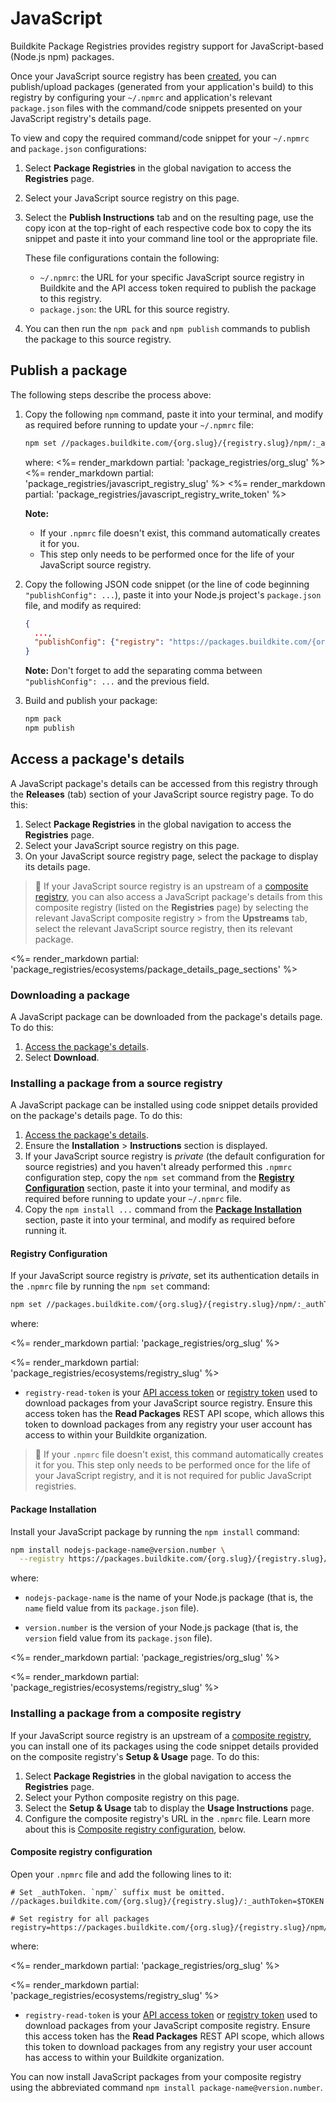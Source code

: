 # JavaScript

Buildkite Package Registries provides registry support for JavaScript-based (Node.js npm) packages.

Once your JavaScript source registry has been [created](/docs/package-registries/manage-registries#create-a-source-registry), you can publish/upload packages (generated from your application's build) to this registry by configuring your `~/.npmrc` and application's relevant `package.json` files with the command/code snippets presented on your JavaScript registry's details page.

To view and copy the required command/code snippet for your `~/.npmrc` and `package.json` configurations:

1. Select **Package Registries** in the global navigation to access the **Registries** page.
1. Select your JavaScript source registry on this page.
1. Select the **Publish Instructions** tab and on the resulting page, use the copy icon at the top-right of each respective code box to copy the its snippet and paste it into your command line tool or the appropriate file.

    These file configurations contain the following:
    * `~/.npmrc`: the URL for your specific JavaScript source registry in Buildkite and the API access token required to publish the package to this registry.
    * `package.json`: the URL for this source registry.

1. You can then run the `npm pack` and `npm publish` commands to publish the package to this source registry.

## Publish a package

The following steps describe the process above:

1. Copy the following `npm` command, paste it into your terminal, and modify as required before running to update your `~/.npmrc` file:

    ```bash
    npm set //packages.buildkite.com/{org.slug}/{registry.slug}/npm/:_authToken registry-write-token
    ```

    where:
    <%= render_markdown partial: 'package_registries/org_slug' %>
    <%= render_markdown partial: 'package_registries/javascript_registry_slug' %>
    <%= render_markdown partial: 'package_registries/javascript_registry_write_token' %>

    **Note:**
    * If your `.npmrc` file doesn't exist, this command automatically creates it for you.
    * This step only needs to be performed once for the life of your JavaScript source registry.

1. Copy the following JSON code snippet (or the line of code beginning `"publishConfig": ...`), paste it into your Node.js project's `package.json` file, and modify as required:

    ```json
    {
      ...,
      "publishConfig": {"registry": "https://packages.buildkite.com/{org.slug}/{registry.slug}/npm/"}
    }
    ```

    **Note:** Don't forget to add the separating comma between `"publishConfig": ...` and the previous field.

1. Build and publish your package:

    ```bash
    npm pack
    npm publish
    ```

## Access a package's details

A JavaScript package's details can be accessed from this registry through the **Releases** (tab) section of your JavaScript source registry page. To do this:

1. Select **Package Registries** in the global navigation to access the **Registries** page.
1. Select your JavaScript source registry on this page.
1. On your JavaScript source registry page, select the package to display its details page.

> 📘
> If your JavaScript source registry is an upstream of a [composite registry](/docs/package-registries/manage-registries#composite-registries), you can also access a JavaScript package's details from this composite registry (listed on the **Registries** page) by selecting the relevant JavaScript composite registry > from the **Upstreams** tab, select the relevant JavaScript source registry, then its relevant package.

<%= render_markdown partial: 'package_registries/ecosystems/package_details_page_sections' %>

### Downloading a package

A JavaScript package can be downloaded from the package's details page. To do this:

1. [Access the package's details](#access-a-packages-details).
1. Select **Download**.

<h3 id="access-a-packages-details-installing-a-package"></h3>

### Installing a package from a source registry

A JavaScript package can be installed using code snippet details provided on the package's details page. To do this:

1. [Access the package's details](#access-a-packages-details).
1. Ensure the **Installation** > **Instructions** section is displayed.
1. If your JavaScript source registry is _private_  (the default configuration for source registries) and you haven't already performed this `.npmrc` configuration step, copy the `npm set` command from the [**Registry Configuration**](#registry-configuration) section, paste it into your terminal, and modify as required before running to update your `~/.npmrc` file.
1. Copy the `npm install ...` command from the [**Package Installation**](#package-installation) section, paste it into your terminal, and modify as required before running it.

<h4 id="registry-configuration">Registry Configuration</h4>

If your JavaScript source registry is _private_, set its authentication details in the `.npmrc` file by running the `npm set` command:

```bash
npm set //packages.buildkite.com/{org.slug}/{registry.slug}/npm/:_authToken registry-read-token
```

where:

<%= render_markdown partial: 'package_registries/org_slug' %>

<%= render_markdown partial: 'package_registries/ecosystems/registry_slug' %>

- `registry-read-token` is your [API access token](https://buildkite.com/user/api-access-tokens) or [registry token](/docs/package-registries/manage-registries#configure-registry-tokens) used to download packages from your JavaScript source registry. Ensure this access token has the **Read Packages** REST API scope, which allows this token to download packages from any registry your user account has access to within your Buildkite organization.

> 📘
> If your `.npmrc` file doesn't exist, this command automatically creates it for you.
> This step only needs to be performed once for the life of your JavaScript registry, and it is not required for public JavaScript registries.

<h4 id="package-installation">Package Installation</h4>

Install your JavaScript package by running the `npm install` command:

```bash
npm install nodejs-package-name@version.number \
  --registry https://packages.buildkite.com/{org.slug}/{registry.slug}/npm/
```

where:

- `nodejs-package-name` is the name of your Node.js package (that is, the `name` field value from its `package.json` file).

- `version.number` is the version of your Node.js package (that is, the `version` field value from its `package.json` file).

<%= render_markdown partial: 'package_registries/org_slug' %>

<%= render_markdown partial: 'package_registries/ecosystems/registry_slug' %>

### Installing a package from a composite registry

If your JavaScript source registry is an upstream of a [composite registry](/docs/package-registries/manage-registries#composite-registries), you can install one of its packages using the code snippet details provided on the composite registry's **Setup & Usage** page. To do this:

1. Select **Package Registries** in the global navigation to access the **Registries** page.
1. Select your Python composite registry on this page.
1. Select the **Setup & Usage** tab to display the **Usage Instructions** page.
1. Configure the composite registry's URL in the `.npmrc` file. Learn more about this is [Composite registry configuration](#composite-registry-configuration), below.

<h4 id="composite-registry-configuration">Composite registry configuration</h4>

Open your `.npmrc` file and add the following lines to it:

```npmrc
# Set _authToken. `npm/` suffix must be omitted.
//packages.buildkite.com/{org.slug}/{registry.slug}/:_authToken=$TOKEN

# Set registry for all packages
registry=https://packages.buildkite.com/{org.slug}/{registry.slug}/npm/
```

where:

<%= render_markdown partial: 'package_registries/org_slug' %>

<%= render_markdown partial: 'package_registries/ecosystems/registry_slug' %>

- `registry-read-token` is your [API access token](https://buildkite.com/user/api-access-tokens) or [registry token](/docs/package-registries/manage-registries#configure-registry-tokens) used to download packages from your JavaScript composite registry. Ensure this access token has the **Read Packages** REST API scope, which allows this token to download packages from any registry your user account has access to within your Buildkite organization.

You can now install JavaScript packages from your composite registry using the abbreviated command `npm install package-name@version.number`.
